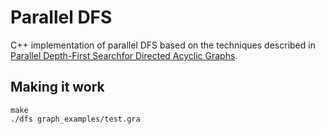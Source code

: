 # Parallel DFS
C++ implementation of parallel DFS based on the techniques described in [Parallel Depth-First Searchfor Directed Acyclic Graphs](https://research.nvidia.com/sites/default/files/publications/nvr-2017-001.pdf).

## Making it work

```
make
./dfs graph_examples/test.gra
```
